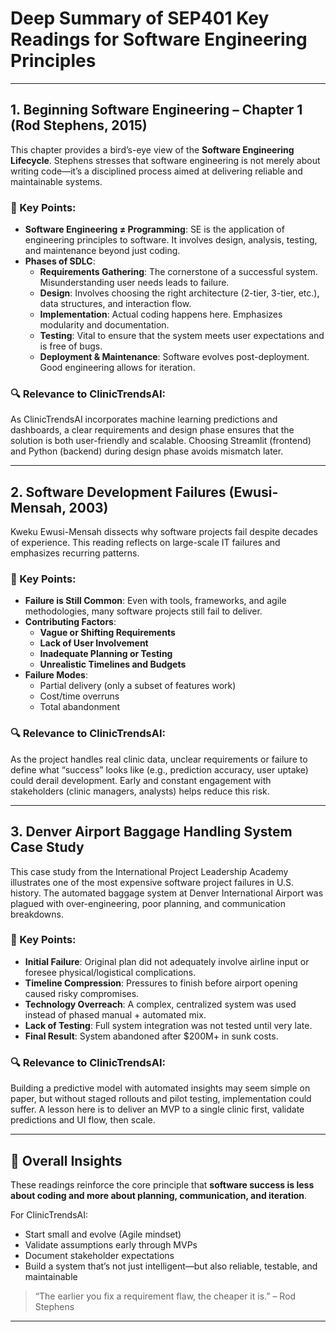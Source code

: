 
# Deep Summary of SEP401 Key Readings for Software Engineering Principles

---

## 1. **Beginning Software Engineering – Chapter 1** (Rod Stephens, 2015)

This chapter provides a bird’s-eye view of the **Software Engineering Lifecycle**. Stephens stresses that software engineering is not merely about writing code—it’s a disciplined process aimed at delivering reliable and maintainable systems. 

### 🔑 Key Points:
- **Software Engineering ≠ Programming**: SE is the application of engineering principles to software. It involves design, analysis, testing, and maintenance beyond just coding.
- **Phases of SDLC**:
  - **Requirements Gathering**: The cornerstone of a successful system. Misunderstanding user needs leads to failure.
  - **Design**: Involves choosing the right architecture (2-tier, 3-tier, etc.), data structures, and interaction flow.
  - **Implementation**: Actual coding happens here. Emphasizes modularity and documentation.
  - **Testing**: Vital to ensure that the system meets user expectations and is free of bugs.
  - **Deployment & Maintenance**: Software evolves post-deployment. Good engineering allows for iteration.

### 🔍 Relevance to ClinicTrendsAI:
As ClinicTrendsAI incorporates machine learning predictions and dashboards, a clear requirements and design phase ensures that the solution is both user-friendly and scalable. Choosing Streamlit (frontend) and Python (backend) during design phase avoids mismatch later.

---

## 2. **Software Development Failures** (Ewusi-Mensah, 2003)

Kweku Ewusi-Mensah dissects why software projects fail despite decades of experience. This reading reflects on large-scale IT failures and emphasizes recurring patterns.

### 🔑 Key Points:
- **Failure is Still Common**: Even with tools, frameworks, and agile methodologies, many software projects still fail to deliver.
- **Contributing Factors**:
  - **Vague or Shifting Requirements**
  - **Lack of User Involvement**
  - **Inadequate Planning or Testing**
  - **Unrealistic Timelines and Budgets**
- **Failure Modes**:
  - Partial delivery (only a subset of features work)
  - Cost/time overruns
  - Total abandonment

### 🔍 Relevance to ClinicTrendsAI:
As the project handles real clinic data, unclear requirements or failure to define what “success” looks like (e.g., prediction accuracy, user uptake) could derail development. Early and constant engagement with stakeholders (clinic managers, analysts) helps reduce this risk.

---

## 3. **Denver Airport Baggage Handling System Case Study**

This case study from the International Project Leadership Academy illustrates one of the most expensive software project failures in U.S. history. The automated baggage system at Denver International Airport was plagued with over-engineering, poor planning, and communication breakdowns.

### 🔑 Key Points:
- **Initial Failure**: Original plan did not adequately involve airline input or foresee physical/logistical complications.
- **Timeline Compression**: Pressures to finish before airport opening caused risky compromises.
- **Technology Overreach**: A complex, centralized system was used instead of phased manual + automated mix.
- **Lack of Testing**: Full system integration was not tested until very late.
- **Final Result**: System abandoned after $200M+ in sunk costs.

### 🔍 Relevance to ClinicTrendsAI:
Building a predictive model with automated insights may seem simple on paper, but without staged rollouts and pilot testing, implementation could suffer. A lesson here is to deliver an MVP to a single clinic first, validate predictions and UI flow, then scale.

---

## 🔁 Overall Insights

These readings reinforce the core principle that **software success is less about coding and more about planning, communication, and iteration**.

For ClinicTrendsAI:
- Start small and evolve (Agile mindset)
- Validate assumptions early through MVPs
- Document stakeholder expectations
- Build a system that’s not just intelligent—but also reliable, testable, and maintainable

> “The earlier you fix a requirement flaw, the cheaper it is.” – Rod Stephens

---
